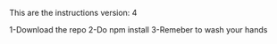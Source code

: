 This are the instructions
version: 4


1-Download the repo
2-Do npm install
3-Remeber to wash your hands